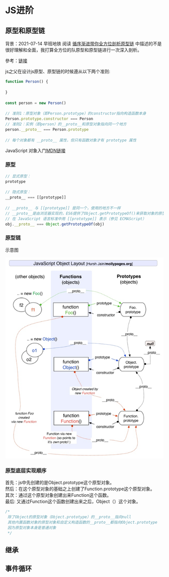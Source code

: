 # JS进阶

## 原型和原型链

背景：2021-07-14 早班地铁 阅读 [循序渐进带你全方位剖析原型链](https://juejin.cn/post/6984322390322839559) 中描述的不是很好理解和全面，我打算全方位的队原型和原型链进行一次深入剖析。

參考：[链接](https://juejin.cn/post/6844903989088092174)

js之父在设计js原型、原型链的时候遵从以下两个准则:

```javascript
function Person() {

}

const person = new Person()

// 准则1：原型对象（即Person.prototype）的constructor指向构造函数本身
Person.prototype.constructor === Person
// 准则2：实例（即person）的__proto__和原型对象指向同一个地方
person.__proto__ === Person.prototype

// 每个对象都有 __proto__ 属性，但只有函数对象才有 prototype 属性

```

JavaScript 对象入门[MDN链接](https://developer.mozilla.org/zh-CN/docs/Learn/JavaScript/Objects)

### 原型

```js
// 显式原型：  
prototype

// 隐式原型：
__proto__ === [[prototype]]

// __proto__ 与 [[prototype]] 是同一个，使用的地方不一样
// __proto__是由浏览器实现的，ES6提供了Object.getPrototypeOf()来获取对象的原型
// 在 JavaScript 语言标准中用 [[prototype]] 表示（参见 ECMAScript）
obj.__proto__ === Object.getPrototypeOf(obj)

```

### 原型链

示意图

![Javascript _Object_Layout](../../.vuepress/public/images/js/javascript_object_layout.png)

### 原型底层实现顺序

首先：js中先创建的是Object.prototype这个原型对象。  
然后：在这个原型对象的基础之上创建了Function.prototype这个原型对象。  
其次：通过这个原型对象创建出来Function这个函数。   
最后: 又通过Function这个函数创建出来之后，Object（）这个对象。

```js
/*
 除了Object的原型对象（Object.prototype）的__proto__指向null
 其他内置函数对象的原型对象和自定义构造函数的__proto__都指向Object.prototype
 因为原型对象本身是普通对象
 */
```

## 继承

###     

## 事件循环

